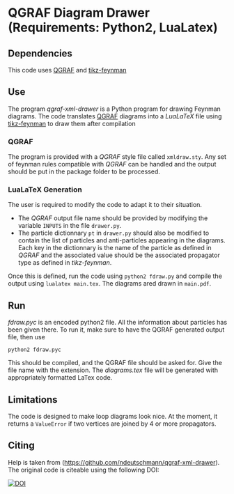 # QGRAF Diagram Drawer (Requirements: Python2, LuaLatex)
## Dependencies
This code uses [QGRAF](http://cfif.ist.utl.pt/~paulo/qgraf.html) and [tikz-feynman](https://github.com/JP-Ellis/tikz-feynman)

## Use

The program *qgraf-xml-drawer* is a Python program for drawing Feynman diagrams. The code translates [QGRAF](http://cfif.ist.utl.pt/~paulo/qgraf.html) diagrams  into a *LuaLaTeX* file using [tikz-feynman](https://github.com/JP-Ellis/tikz-feynman) to draw them after compilation

### QGRAF
The program is provided with a *QGRAF* style file called `xmldraw.sty`. Any set of feynman rules compatible with *QGRAF* can be handled and the output should be put in the package folder to be processed.
### LuaLaTeX Generation
The user is required to modify the code to adapt it to their situation.
* The *QGRAF* output file name should be provided by modifying the variable `INPUTS` in the file `drawer.py`.
* The particle dictionnary `pt` in `drawer.py` should also be modified to contain the list of particles and anti-particles appearing in the diagrams. Each key in the dictionnary is the name of the particle as defined in *QGRAF* and the associated value should be the associated propagator type as defined in *tikz-feynman*.

Once this is defined, run the code using `python2 fdraw.py` and compile the output using `lualatex main.tex`. The diagrams ared drawn in `main.pdf`.

## Run
*fdraw.pyc* is an encoded python2 file. All the information about particles has been given there. To run it, make sure to have the QGRAF generated output file, then use

```python2 fdraw.pyc```

This should be compiled, and the QGRAF file should be asked for. Give the file name with the extension. The *diagrams.tex* file will be generated with appropriately formatted LaTex code.

## Limitations

The code is designed to make loop diagrams look nice. At the moment, it returns a `ValueError` if two vertices are joined by 4 or more propagators.

## Citing

Help is taken from (https://github.com/ndeutschmann/qgraf-xml-drawer). The original code is citeable using the following DOI:

[![DOI](https://zenodo.org/badge/59492920.svg?maxAge=0)](https://zenodo.org/badge/latestdoi/59492920)
